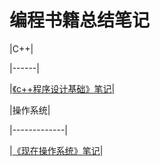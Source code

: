 # 编程书籍总结笔记



|C++|

|------|

|[《c++程序设计基础》笔记](C++/《c++程序设计基础》笔记.md)|

|操作系统|

|-------------|

|[《现在操作系统》笔记](OperatingSystem/《现代操作系统》笔记.md)|

